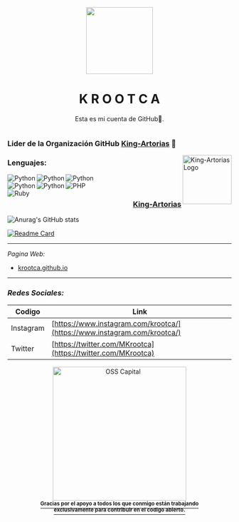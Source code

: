 <p align="center">
  <img width="150px" src="https://avatars.githubusercontent.com/u/63897401?v=4">
</p>

<h1 align="center">K R O O T C A</h1>

<p align="center">Esta es mi cuenta de GitHub🏴.</p>

<p align="center">
  <a aria-label="krootca" href="#">
	<img src="https://img.shields.io/badge/krootca-Bievenido%20a%20mi%20GitHub-blueviolet" alt="">
  </a>
</p>

### Lider de la Organización GitHub [King-Artorias](https://github.com/King-Artorias) 🐺

<img src="https://avatars.githubusercontent.com/u/89755140?s=200&v=4" align="right"
     alt="King-Artorias Logo" width="110" height="110">
### Lenguajes:

<img src="https://img.shields.io/badge/Python-100%25-blueviolet" align="left"
     alt="Python">
<img src="https://img.shields.io/badge/Java-60%25-blueviolet" align="left"
     alt="Python">
<img src="https://img.shields.io/badge/Perl-60%25-blueviolet" align="left"
     alt="Python">
<br>
<img src="https://img.shields.io/badge/C++-100%25-blueviolet" align="left"
     alt="Python">
<img src="https://img.shields.io/badge/Node.js-60%25-blueviolet" align="left"
     alt="Python">
<img src="https://img.shields.io/badge/PHP-100%25-blueviolet" align="left"
     alt="PHP">
<br>
<img src="https://img.shields.io/badge/Riny-40%25-blueviolet" align="left"
     alt="Ruby">

<h3 align="right">	
	<a href="https://github.com/King-Artorias">King-Artorias</a>
</h3>

![Anurag's GitHub stats](https://github-readme-stats.vercel.app/api?username=krootca&show_icons=true&theme=radical)

[![Readme Card](https://github-readme-stats.vercel.app/api/pin/?username=krootca&repo=App-Flask)](https://github.com/krootca/App-Flask)

---------------------------
_Pagina Web:_
- [krootca.github.io](http://krootca.github.io)
---------------------------

### _Redes Sociales:_

| Codigo | Link |
| ------ | ------ |
| Instagram | [https://www.instagram.com/krootca/](https://www.instagram.com/krootca/) |
| Twitter | [https://twitter.com/MKrootca](https://twitter.com/MKrootca) |


<div align="center">
              <a href="https://krootca.github.io/">
			<div>
				<img src="https://github.com/krootca/Ofuscated-Python3/blob/main/logo.gif" width="300" alt="OSS Capital">
			</div>
			<div>
				<sup><b>Gracias por el apoyo a todos los que conmigo están trabajando<br>exclusivamente para contribuir en el codigo abierto.</b></sup>
			</div>
		</a>
                                                                                                                                 </div>
